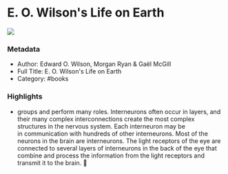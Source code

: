 # E. O. Wilson's Life on Earth

![](https://readwise-assets.s3.amazonaws.com/static/images/default-book-icon-3.40504e56b01b.png)

### Metadata

- Author: Edward O. Wilson, Morgan Ryan & Gaël McGill
- Full Title: E. O. Wilson's Life on Earth
- Category: #books

### Highlights

- groups and perform many roles. Interneurons often occur in layers, and their many complex interconnections create the most complex structures in the nervous system. Each interneuron may be in communication with hundreds of other interneurons.
  Most of the neurons in the brain are interneurons. The light receptors of the eye are connected to several layers of interneurons in the back of the eye that combine and process the information from the light receptors and transmit it to the brain.
  
